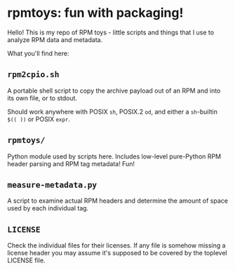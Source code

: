 # rpmtoys: fun with packaging!

Hello! This is my repo of RPM toys - little scripts and things that I use to
analyze RPM data and metadata.

What you'll find here:

## `rpm2cpio.sh`

A portable shell script to copy the archive payload out of an RPM and into its
own file, or to stdout.

Should work anywhere with POSIX `sh`, POSIX.2 `od`, and either a `sh`-builtin
`$(( ))` or POSIX `expr`.

## `rpmtoys/`

Python module used by scripts here. Includes low-level pure-Python RPM header
parsing and RPM tag metadata! Fun!

## `measure-metadata.py`

A script to examine actual RPM headers and determine the amount of space used
by each individual tag.

## `LICENSE`

Check the individual files for their licenses. If any file is somehow missing
a license header you may assume it's supposed to be covered by the toplevel
LICENSE file.
